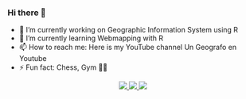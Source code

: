 ### Hi there 👋

- 🔭 I’m currently working on Geographic Information System using R
- 🌱 I’m currently learning Webmapping with R
- 📫 How to reach me: Here is my YouTube channel Un Geografo en Youtube
- ⚡ Fun fact: Chess, Gym 🏋️‍♂️

<p align='center'>
  <a href="https://www.linkedin.com/in/fabio-castro-19682175/">
   <img src="https://img.shields.io/badge/LinkedIn-0077B5?style=for-the-badge&logo=linkedin&logoColor=white">
  </a> 
   <a href="https://twitter.com/fabiolexcastro">
     <img src="https://img.shields.io/badge/Twitter-1DA1F2?style=for-the-badge&logo=twitter&logoColor=white">
  </a> 
   <a href="https://www.youtube.com/channel/UCqOIlsepzeVXdnndB6xtbWQ">
     <img src="https://img.shields.io/badge/youtube-%23FF0000.svg?&style=for-the-badge&logo=youtube&logoColor=white">
  </a>
</p>

